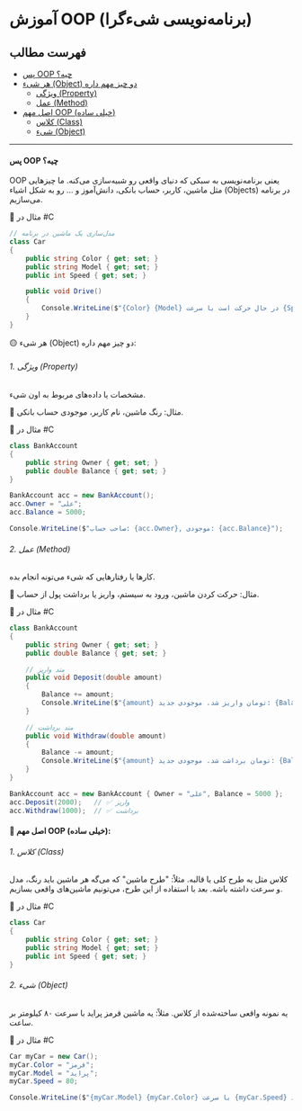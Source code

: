 # آموزش OOP (برنامه‌نویسی شیءگرا)

## فهرست مطالب
- [پس OOP چیه؟](#پس-oop-چیه)
- [هر شیء (Object) دو چیز مهم داره](#هر-شیء-object-دو-چیز-مهم-داره)
  - [ویژگی (Property)](#ویژگی-property)
  - [عمل (Method)](#عمل-method)
- [اصل مهم OOP (خیلی ساده)](#اصل-مهم-oop-خیلی-ساده)
  - [کلاس (Class)](#کلاس-class)
  - [شیء (Object)](#شیء-object)


---

#### پس OOP چیه؟

OOP یعنی برنامه‌نویسی به سبکی که دنیای واقعی رو شبیه‌سازی می‌کنه.
ما چیزهایی مثل ماشین، کاربر، حساب بانکی، دانش‌آموز و ... رو به شکل اشیاء (Objects) در برنامه می‌سازیم.

🔹 مثال در #C
```csharp
// مدل‌سازی یک ماشین در برنامه
class Car
{
    public string Color { get; set; }
    public string Model { get; set; }
    public int Speed { get; set; }

    public void Drive()
    {
        Console.WriteLine($"{Color} {Model} در حال حرکت است با سرعت {Speed} کیلومتر!");
    }
}
```

🟡 هر شیء (Object) دو چیز مهم داره:
###### 1. ویژگی (Property)

مشخصات یا داده‌های مربوط به اون شیء.

📌 مثال: رنگ ماشین، نام کاربر، موجودی حساب بانکی.

🔹 مثال در #C
```csharp
class BankAccount
{
    public string Owner { get; set; }
    public double Balance { get; set; }
}

```
```csharp
BankAccount acc = new BankAccount();
acc.Owner = "علی";
acc.Balance = 5000;

Console.WriteLine($"صاحب حساب: {acc.Owner}, موجودی: {acc.Balance}");
```

###### 2. عمل (Method)

کارها یا رفتارهایی که شیء می‌تونه انجام بده.

📌 مثال: حرکت کردن ماشین، ورود به سیستم، واریز یا برداشت پول از حساب.

🔹 مثال در #C
```csharp
class BankAccount
{
    public string Owner { get; set; }
    public double Balance { get; set; }

    // متد واریز
    public void Deposit(double amount)
    {
        Balance += amount;
        Console.WriteLine($"{amount} تومان واریز شد. موجودی جدید: {Balance}");
    }

    // متد برداشت
    public void Withdraw(double amount)
    {
        Balance -= amount;
        Console.WriteLine($"{amount} تومان برداشت شد. موجودی جدید: {Balance}");
    }
}

```
```csharp
BankAccount acc = new BankAccount { Owner = "علی", Balance = 5000 };
acc.Deposit(2000);   // ✅ واریز
acc.Withdraw(1000);  // ✅ برداشت
```

#### 🔵  اصل مهم OOP (خیلی ساده):
###### 1. کلاس (Class)

کلاس مثل یه طرح کلی یا قالبه.
مثلاً: "طرح ماشین" که می‌گه هر ماشین باید رنگ، مدل و سرعت داشته باشه.
بعد با استفاده از این طرح، می‌تونیم ماشین‌های واقعی بسازیم.

🔹 مثال در #C
```csharp
class Car
{
    public string Color { get; set; }
    public string Model { get; set; }
    public int Speed { get; set; }
}
```

###### 2. شیء (Object)

یه نمونه واقعی ساخته‌شده از کلاس.
مثلاً: یه ماشین قرمز پراید با سرعت ۸۰ کیلومتر بر ساعت.

🔹 مثال در #C
```csharp
Car myCar = new Car();
myCar.Color = "قرمز";
myCar.Model = "پراید";
myCar.Speed = 80;

Console.WriteLine($"{myCar.Model} {myCar.Color} با سرعت {myCar.Speed} کیلومتر حرکت می‌کند.");
```
